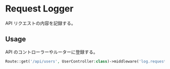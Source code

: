 # Request Logger

API リクエストの内容を記録する。

## Usage

API のコントローラーやルーターに登録する。

```php
Route::get('/api/users', UserController:class)->middleware('log.request');
```
